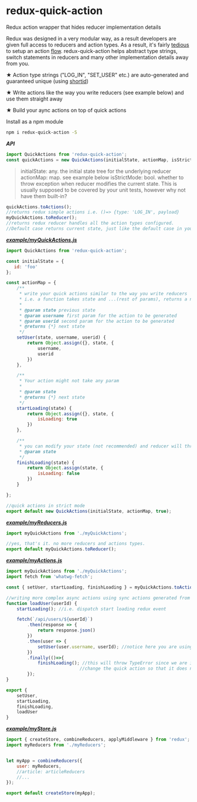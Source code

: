 # redux-quick-action
Redux action wrapper that hides reducer implementation details

Redux was designed in a very modular way, as a result developers are given full access to reducers and action types. As a result, it's fairly [tedious](https://github.com/reactjs/redux/blob/master/examples/todos-flow/src/types/index.js) to setup an action [flow](https://cdn-images-1.medium.com/max/800/1*rictDFcDHCvOacMUaWxZEQ.png). redux-quick-action helps abstract type strings, switch statements in reducers and many other implementation details away from you.

★ Action type strings ("LOG_IN", "SET_USER" etc.) are auto-generated and guaranteed unique (using [shortid](https://www.npmjs.com/package/shortid))

★ Write actions like the way you write reducers (see example below) and use them straight away

★ Build your aync actions on top of quick actions


Install as a npm module

```bash
npm i redux-quick-action -S
```

***API***
```javascript
import QuickActions from 'redux-quick-action';
const quickActions = new QuickActions(initialState, actionMap, isStrictMode = false);
```
> initialState: any. the initial state tree for the underlying reducer
> actionMap: map. see example below
> isStrictMode: bool. whether to throw exception when reducer modifies the current state. This is usually supposed to be covered by your unit tests, however why not have them built-in?


```javascript
quickActions.toActions();   
//returns redux simple actions i.e. ()=> {type: 'LOG_IN', payload}
myQuickActions.toReducer(); 
//returns redux reducer handles all the action types configured. 
//Default case returns current state, just like the default case in your reducer switch block.
```

***[example/myQuickActions.js](https://github.com/cashsun/redux-quick-action/blob/master/example/myQuickActions.js)***
```javascript
import QuickActions from 'redux-quick-action';

const initialState = {
   id: 'foo'
};

const actionMap = {
    /**
     * write your quick actions similar to the way you write reducers
     * i.e. a function takes state and ...(rest of params), returns a new state
     *
     * @param state previous state
     * @param username first param for the action to be generated
     * @param userid second param for the action to be generated
     * @returns {*} next state
     */
    setUser(state, username, userid) {
        return Object.assign({}, state, {
            username,
            userid
        })
    },

    /**
     * Your action might not take any param
     *
     * @param state
     * @returns {*} next state
     */
    startLoading(state) {
        return Object.assign({}, state, {
            isLoading: true
        })
    },

    /**
     * you can modify your state (not recommended) and reducer will throw exception when in strict mode,
     * @param state
     */
    finishLoading(state) {
        return Object.assign(state, {
            isLoading: false
        })
    }

};

//quick actions in strict mode
export default new QuickActions(initialState, actionMap, true);
```

***[example/myReducers.js](https://github.com/cashsun/redux-quick-action/blob/master/example/myReducers.js)***
```javascript
import myQuickActions from './myQuickActions';

//yes, that's it. no more reducers and actions types.
export default myQuickActions.toReducer();
```


***[example/myActions.js](https://github.com/cashsun/redux-quick-action/blob/master/example/myActions.js)***
```javascript
import myQuickActions from './myQuickActions';
import fetch from 'whatwg-fetch';

const { setUser, startLoading, finishLoading } = myQuickActions.toActions();

//writing more complex async actions using sync actions generated from your quick-actions.
function loadUser(userId) {
    startLoading(); //i.e. dispatch start loading redux event

    fetch(`/api/users/${userId}`)
        .then(response => {
            return response.json()
        })
        .then(user => {
            setUser(user.username, userId); //notice here you are using the generated actions, no need for state.
        })
        .finally(()=>{
            finishLoading(); //this will throw TypeError since we are in safe mode.
                            //change the quick action so that it does not modify the previous state
        });
}

export {
    setUser,
    startLoading,
    finishLoading,
    loadUser
}
```

***[example/myStore.js](https://github.com/cashsun/redux-quick-action/blob/master/example/myStore.js)***
```javascript
import { createStore, combineReducers, applyMiddleware } from 'redux';
import myReducers from './myReducers';


let myApp = combineReducers({
    user: myReducers,
    //article: articleReducers
    //...
});

export default createStore(myApp);
```
